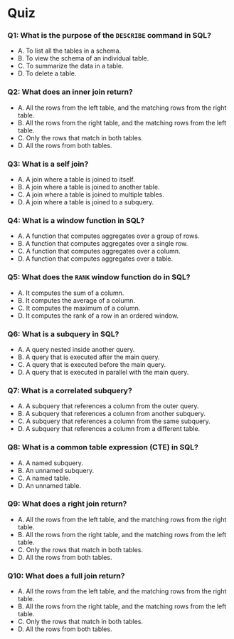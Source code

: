 # Quiz

### Q1: What is the purpose of the `DESCRIBE` command in SQL?

- A. To list all the tables in a schema.
- B. To view the schema of an individual table.
- C. To summarize the data in a table.
- D. To delete a table.

### Q2: What does an inner join return?

- A. All the rows from the left table, and the matching rows from the right table.
- B. All the rows from the right table, and the matching rows from the left table.
- C. Only the rows that match in both tables.
- D. All the rows from both tables.

### Q3: What is a self join?

- A. A join where a table is joined to itself.
- B. A join where a table is joined to another table.
- C. A join where a table is joined to multiple tables.
- D. A join where a table is joined to a subquery.

### Q4: What is a window function in SQL?

- A. A function that computes aggregates over a group of rows.
- B. A function that computes aggregates over a single row.
- C. A function that computes aggregates over a column.
- D. A function that computes aggregates over a table.

### Q5: What does the `RANK` window function do in SQL?

- A. It computes the sum of a column.
- B. It computes the average of a column.
- C. It computes the maximum of a column.
- D. It computes the rank of a row in an ordered window.

### Q6: What is a subquery in SQL?

- A. A query nested inside another query.
- B. A query that is executed after the main query.
- C. A query that is executed before the main query.
- D. A query that is executed in parallel with the main query.

### Q7: What is a correlated subquery?

- A. A subquery that references a column from the outer query.
- B. A subquery that references a column from another subquery.
- C. A subquery that references a column from the same subquery.
- D. A subquery that references a column from a different table.

### Q8: What is a common table expression (CTE) in SQL?

- A. A named subquery.
- B. An unnamed subquery.
- C. A named table.
- D. An unnamed table.

### Q9: What does a right join return?

- A. All the rows from the left table, and the matching rows from the right table.
- B. All the rows from the right table, and the matching rows from the left table.
- C. Only the rows that match in both tables.
- D. All the rows from both tables.

### Q10: What does a full join return?

- A. All the rows from the left table, and the matching rows from the right table.
- B. All the rows from the right table, and the matching rows from the left table.
- C. Only the rows that match in both tables.
- D. All the rows from both tables.
